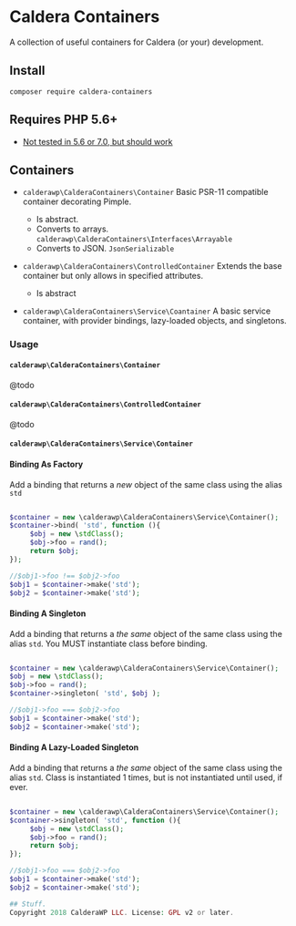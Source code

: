 # Caldera Containers
A collection of useful containers for Caldera (or your) development.

## Install
`composer require caldera-containers`

## Requires PHP 5.6+
* [Not tested in 5.6 or 7.0, but should work](https://github.com/CalderaWP/caldera-containers/issues/1)
## Containers

* `calderawp\CalderaContainers\Container`
Basic PSR-11 compatible container decorating Pimple.
    - Is abstract.
    - Converts to arrays. `calderawp\CalderaContainers\Interfaces\Arrayable`
    - Converts to JSON. `JsonSerializable`

* `calderawp\CalderaContainers\ControlledContainer`
Extends the base container but only allows in specified attributes.
    - Is abstract
* `calderawp\CalderaContainers\Service\Coantainer`
A basic service container, with provider bindings, lazy-loaded objects, and singletons.

### Usage
#### `calderawp\CalderaContainers\Container`
@todo

#### `calderawp\CalderaContainers\ControlledContainer`
@todo

#### `calderawp\CalderaContainers\Service\Container`

#### Binding As Factory
Add a binding that returns a _new_ object of the same class using the alias `std`

```php

$container = new \calderawp\CalderaContainers\Service\Container();
$container->bind( 'std', function (){
     $obj = new \stdClass();
     $obj->foo = rand();
     return $obj;
});

//$obj1->foo !== $obj2->foo
$obj1 = $container->make('std');
$obj2 = $container->make('std');

```

#### Binding A Singleton
Add a binding that returns a _the same_ object of the same class using the alias `std`. You MUST instantiate class before binding.

```php

$container = new \calderawp\CalderaContainers\Service\Container();
$obj = new \stdClass();
$obj->foo = rand();
$container->singleton( 'std', $obj );

//$obj1->foo === $obj2->foo
$obj1 = $container->make('std');
$obj2 = $container->make('std');
```

#### Binding A Lazy-Loaded Singleton
Add a binding that returns a _the same_ object of the same class using the alias `std`. Class is instantiated 1 times, but is not instantiated until used, if ever.


```php

$container = new \calderawp\CalderaContainers\Service\Container();
$container->singleton( 'std', function (){
     $obj = new \stdClass();
     $obj->foo = rand();
     return $obj;
});

//$obj1->foo === $obj2->foo
$obj1 = $container->make('std');
$obj2 = $container->make('std');

## Stuff.
Copyright 2018 CalderaWP LLC. License: GPL v2 or later.
